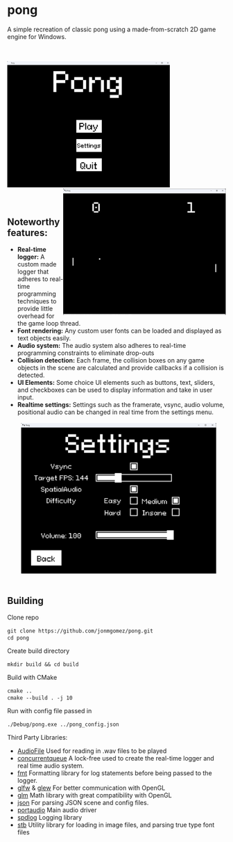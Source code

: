 # pong

A simple recreation of classic pong using a made-from-scratch 2D game engine for Windows.
\
\
&nbsp;

<img src='readme_assets/title_image.png' width='375'><img align="right" src='readme_assets/gameplay_image.png' width='375'>
\
\
&nbsp;

## Noteworthy features:
- **Real-time logger:** A custom made logger that adheres to real-time programming techniques to provide little overhead for the game loop thread.
- **Font rendering:** Any custom user fonts can be loaded and displayed as text objects easily.
- **Audio system:** The audio system also adheres to real-time programming constraints to eliminate drop-outs
- **Collision detection:** Each frame, the collision boxes on any game objects in the scene are calculated and provide callbacks if a collision is detected.
- **UI Elements:** Some choice UI elements such as buttons, text, sliders, and checkboxes can be used to display information and take in user input.
- **Realtime settings:** Settings such as the framerate, vsync, audio volume, positional audio can be changed in real time from the settings menu.
\
\
&nbsp;
<img src='readme_assets/settings_image.png' width='450'>\
&nbsp;


## Building
Clone repo
```
git clone https://github.com/jonmgomez/pong.git
cd pong
```

Create build directory
```
mkdir build && cd build
```

Build with CMake
```
cmake ..
cmake --build . -j 10
```

Run with config file passed in
```
./Debug/pong.exe ../pong_config.json
```

Third Party Libraries:
- [AudioFile](https://github.com/adamstark/AudioFile) Used for reading in .wav files to be played
- [concurrentqueue](https://github.com/cameron314/concurrentqueue) A lock-free used to create the real-time logger and real time audio system.
- [fmt](https://github.com/fmtlib/fmt) Formatting library for log statements before being passed to the logger.
- [glfw](https://github.com/glfw/glfw) & [glew](https://github.com/nigels-com/glew) For better communication with OpenGL
- [glm](https://github.com/g-truc/glm) Math library with great compatibility with OpenGL
- [json](https://github.com/nlohmann/json) For parsing JSON scene and config files.
- [portaudio](https://github.com/PortAudio/portaudio) Main audio driver
- [spdlog](https://github.com/gabime/spdlog) Logging library
- [stb](https://github.com/nothings/stb) Utility library for loading in image files, and parsing true type font files
